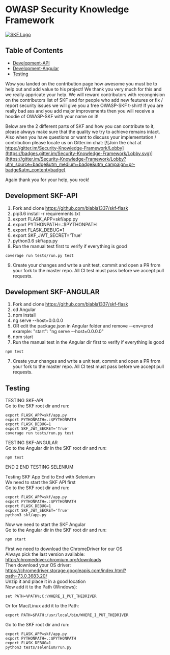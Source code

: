 # OWASP Security Knowledge Framework
[![SKF Logo](https://www.securityknowledgeframework.org/img/banner-wiki-owasp.jpg)](https://www.securityknowledgeframework.org/)

## Table of Contents
* [Development-API](#development-api)
* [Development-Angular](#development-angular)
* [Testing](#testing)

Wow you landed on the contribution page how awesome you must be to help out and add value to his project! We thank you very much for this and we really appricate your help. We will reward contributors with recongnision on the contributors list of SKF and for people who add new feutures or fix / report security issues we will give you a free OWASP-SKF t-shirt! If you are really bad ass and you add major improvements then you will receive a hoodie of OWASP-SKF with your name on it!

Below are the 2 different parts of SKF and how you can contribute to it, please always make sure that the quality we try to achieve remains intact. Also when you have questions or want to discuss your implementation / contribution please locate us on Gitter.im chat: [![Join the chat at https://gitter.im/Security-Knowledge-Framework/Lobby](https://badges.gitter.im/Security-Knowledge-Framework/Lobby.svg)](https://gitter.im/Security-Knowledge-Framework/Lobby?utm_source=badge&utm_medium=badge&utm_campaign=pr-badge&utm_content=badge)

Again thank you for your help, you rock!

## <a name="development-api"></a>Development SKF-API

1. Fork and clone https://github.com/blabla1337/skf-flask
2. pip3.6 install -r requirements.txt
3. export FLASK_APP=skf/app.py
4. export PYTHONPATH=.:$PYTHONPATH
5. export FLASK_DEBUG=1
6. export SKF_JWT_SECRET='True'
7. python3.6 skf/app.py
8. Run the manual test first to verify if everything is good
``` 
coverage run tests/run.py test
``` 
9. Create your changes and write a unit test, commit and open a PR from your fork to the master repo. All CI test must pass before we accept pull requests.

## <a name="development-angular"></a>Development SKF-ANGULAR

1. Fork and clone https://github.com/blabla1337/skf-flask
2. cd Angular
3. npm install
4. ng serve --host=0.0.0.0 
4. OR edit the package.json in Angular folder and remove --env=prod example: "start": "ng serve --host=0.0.0.0"
5. npm start
6. Run the manual test in the Angular dir first to verify if everything is good
``` 
npm test
``` 
7. Create your changes and write a unit test, commit and open a PR from your fork to the master repo. All CI test must pass before we accept pull requests.


## <a name="testing"></a>Testing

TESTING SKF-API<br>
Go to the SKF root dir and run:
```
export FLASK_APP=skf/app.py
export PYTHONPATH=.:$PYTHONPATH
export FLASK_DEBUG=1
export SKF_JWT_SECRET='True'
coverage run tests/run.py test
```

TESTING SKF-ANGULAR<br>
Go to the Angular dir in the SKF root dir and run:
```
npm test
```

END 2 END TESTING SELENIUM<br>

Testing SKF App End to End with Selenium<br>
We need to start the SKF API first<br>
Go to the SKF root dir and run:
```
export FLASK_APP=skf/app.py
export PYTHONPATH=.:$PYTHONPATH
export FLASK_DEBUG=1
export SKF_JWT_SECRET='True'
python3 skf/app.py
```

Now we need to start the SKF Angular<br>
Go to the Angular dir in the SKF root dir and run:
```
npm start
```

First we need to download the ChromeDriver for our OS<br>
Always pick the last version available:<br>
http://chromedriver.chromium.org/downloads<br>
Then download your OS driver:<br>
https://chromedriver.storage.googleapis.com/index.html?path=73.0.3683.20/<br>
Unzip it and place it in a good location<br>
Now add it to the Path (Windows):<br>
```
set PATH=%PATH%;C:\WHERE_I_PUT_THEDRIVER
```
Or for Mac/Linux add it to the Path:<br>
```
export PATH=$PATH:/usr/local/bin/WHERE_I_PUT_THEDRIVER
```
Go to the SKF root dir and run:
```
export FLASK_APP=skf/app.py
export PYTHONPATH=.:$PYTHONPATH
export FLASK_DEBUG=1
python3 tests/selenium/run.py
```
